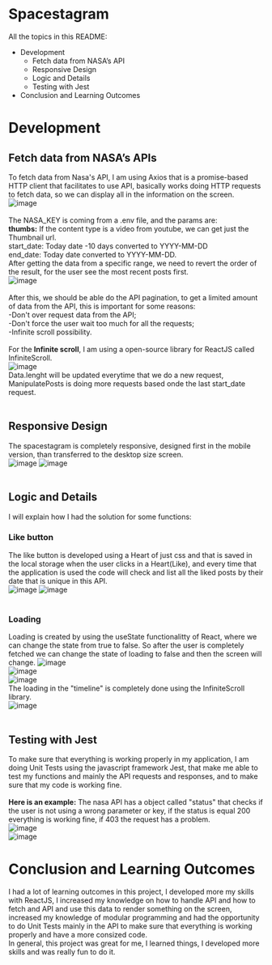# Spacestagram

All the topics in this README:
* Development
  * Fetch data from NASA’s API
  * Responsive Design
  * Logic and Details
  * Testing with Jest
* Conclusion and Learning Outcomes

# Development

## Fetch data from NASA’s APIs
To fetch data from Nasa's API, I am using Axios that is a promise-based HTTP client that facilitates to use API, basically works doing HTTP requests to fetch data, so we can display all in the information on the screen.
![image](https://user-images.githubusercontent.com/53789339/133918007-74d99b1b-6aa8-4e57-b163-ee5fa56b67eb.png)
<br><br>The NASA_KEY is coming from a .env file, and the params are:<br>
<b>thumbs:</b> If the content type is a video from youtube, we can get just the Thumbnail url.<br>
start_date: Today date -10 days converted to YYYY-MM-DD<br>
end_date: Today date converted to YYYY-MM-DD.<br>
After getting the data from a specific range, we need to revert the order of the result, for the user see the most recent posts first.<br>
![image](https://user-images.githubusercontent.com/53789339/133918157-6d0dce65-9cc8-4411-ac99-1d02213ef954.png)
<br><br>
After this, we should be able do the API pagination, to get a limited amount of data from the API, this is important for some reasons:<br>
-Don't over request data from the API;<br>
-Don't force the user wait too much for all the requests;<br>
-Infinite scroll possibility.
<br><br>
For the <b>Infinite scroll</b>, I am using a open-source library for ReactJS called InfiniteScroll.<br>
![image](https://user-images.githubusercontent.com/53789339/133918332-ec925cc1-5a73-4789-a9e2-d74ea0a21c5e.png)
<br>Data.lenght will be updated everytime that we do a new request, ManipulatePosts is doing more requests based onde the last start_date request.<br><br>

## Responsive Design
The spacestagram is completely responsive, designed first in the mobile version, than transferred to the desktop size screen.<br>
![image](https://user-images.githubusercontent.com/53789339/133974325-3435dfa1-2d04-47b5-8dd8-79976f68997b.png)
![image](https://user-images.githubusercontent.com/53789339/133974407-94b5e2a1-0675-4103-95dd-a45f9258099c.png)
<br><br>

## Logic and Details
I will explain how I had the solution for some functions:<br>
### Like button
The like button is developed using a Heart of just css and that is saved in the local storage when the user clicks in a Heart(Like), and every time that the application is used the code will check and list all the liked posts by their date that is unique in this API.<br>
![image](https://user-images.githubusercontent.com/53789339/133974694-561b11cd-a3d4-4db9-bb0d-151a0b385565.png)
![image](https://user-images.githubusercontent.com/53789339/133974733-76942856-118a-4341-aace-ecbb86d12338.png)
<br><br>
### Loading
Loading is created by using the useState functionalitty of React, where we can change the state from true to false. So after the user is completely fetched we can change the state of loading to false and then the screen will change.
![image](https://user-images.githubusercontent.com/53789339/133975096-215d17e5-0775-4827-8a05-984ec2a1994a.png)<br>
![image](https://user-images.githubusercontent.com/53789339/133975119-2fcb4eae-7ce0-4690-8492-a1b5cee6dc2b.png)<br>
![image](https://user-images.githubusercontent.com/53789339/133975268-f595590c-2d3a-4914-a91e-10aab1b077c6.png)<br>
The loading in the "timeline" is completely done using the InfiniteScroll library.<br>
![image](https://user-images.githubusercontent.com/53789339/133975188-5aa64544-3a68-418a-894f-f4c1b3e6f3df.png)
<br><br>

## Testing with Jest
To make sure that everything is working properly in my application, I am doing Unit Tests using the javascript framework Jest, that make me able to test my functions and mainly the API requests and responses, and to make sure that my code is working fine.<br><br>
<b>Here is an example:</b> The nasa API has a object called "status" that checks if the user is not using a wrong parameter or key, if the status is equal 200 everything is working fine, if 403 the request has a problem.<br>
![image](https://user-images.githubusercontent.com/53789339/133975986-1e17e2a4-830b-4d02-a93b-87ba03f31480.png)<br>
![image](https://user-images.githubusercontent.com/53789339/133976006-19caee6b-4fcb-4f7d-b54f-3c13b0bb2652.png)

# Conclusion and Learning Outcomes
I had a lot of learning outcomes in this project, I developed more my skills with ReactJS, I increased my knowledge on how to handle API and how to fetch and API and use this data to render something on the screen, increased my knowledge of modular programming and had the opportunity to do Unit Tests mainly in the API to make sure that everything is working properly and have a more consized code.<br>
In general, this project was great for me, I learned things, I developed more skills and was really fun to do it.
